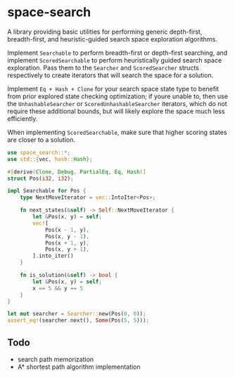 # space-search

A library providing basic utilities for performing generic depth-first, breadth-first, and heuristic-guided search space exploration algorithms.

Implement `Searchable` to perform breadth-first or depth-first searching, and implement `ScoredSearchable` to perform heuristically guided search space exploration. Pass them to the `Searcher` and `ScoredSearcher` structs respectively to create iterators that will search the space for a solution.

Implement `Eq + Hash + Clone` for your search space state type to benefit from prior explored state checking optimization; if youre unable to, then use the `UnhashableSearcher` or `ScoredUnhashableSearcher` iterators, which do not require these additional bounds, but will likely explore the space much less efficiently.

When implementing `ScoredSearchable`, make sure that higher scoring states are closer to a solution.

```rust
use space_search::*;
use std::{vec, hash::Hash};

#[derive(Clone, Debug, PartialEq, Eq, Hash)]
struct Pos(i32, i32);

impl Searchable for Pos {
    type NextMoveIterator = vec::IntoIter<Pos>;

    fn next_states(&self) -> Self::NextMoveIterator {
        let &Pos(x, y) = self;
        vec![
            Pos(x - 1, y),
            Pos(x, y - 1),
            Pos(x + 1, y),
            Pos(x, y + 1),
        ].into_iter()
    }

    fn is_solution(&self) -> bool {
        let &Pos(x, y) = self;
        x == 5 && y == 5
    }
}

let mut searcher = Searcher::new(Pos(0, 0));
assert_eq!(searcher.next(), Some(Pos(5, 5)));
```

## Todo

* search path memorization
* A* shortest path algorithm implementation